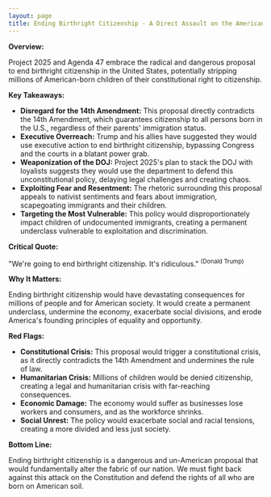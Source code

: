 ```yaml
---
layout: page
title: Ending Birthright Citizenship - A Direct Assault on the American Dream and the Constitution - TL;DR
---
```


**Overview:**

Project 2025 and Agenda 47 embrace the radical and dangerous proposal to end birthright citizenship in the United States, potentially stripping millions of American-born children of their constitutional right to citizenship.

**Key Takeaways:**

* **Disregard for the 14th Amendment:** This proposal directly contradicts the 14th Amendment, which guarantees citizenship to all persons born in the U.S., regardless of their parents' immigration status.
* **Executive Overreach:** Trump and his allies have suggested they would use executive action to end birthright citizenship, bypassing Congress and the courts in a blatant power grab.
* **Weaponization of the DOJ:**  Project 2025's plan to stack the DOJ with loyalists suggests they would use the department to defend this unconstitutional policy, delaying legal challenges and creating chaos.
* **Exploiting Fear and Resentment:** The rhetoric surrounding this proposal appeals to nativist sentiments and fears about immigration, scapegoating immigrants and their children.
* **Targeting the Most Vulnerable:**  This policy would disproportionately impact children of undocumented immigrants, creating a permanent underclass vulnerable to exploitation and discrimination.

**Critical Quote:**

"We're going to end birthright citizenship. It's ridiculous." <sup>(Donald Trump)</sup>

**Why It Matters:**

Ending birthright citizenship would have devastating consequences for millions of people and for American society. It would create a permanent underclass, undermine the economy, exacerbate social divisions, and erode America's founding principles of equality and opportunity.

**Red Flags:**

* **Constitutional Crisis:**  This proposal would trigger a constitutional crisis, as it directly contradicts the 14th Amendment and undermines the rule of law.
* **Humanitarian Crisis:**  Millions of children would be denied citizenship, creating a legal and humanitarian crisis with far-reaching consequences.
* **Economic Damage:**  The economy would suffer as businesses lose workers and consumers, and as the workforce shrinks.
* **Social Unrest:**  The policy would exacerbate social and racial tensions, creating a more divided and less just society.

**Bottom Line:**

Ending birthright citizenship is a dangerous and un-American proposal that would fundamentally alter the fabric of our nation. We must fight back against this attack on the Constitution and defend the rights of all who are born on American soil. 
